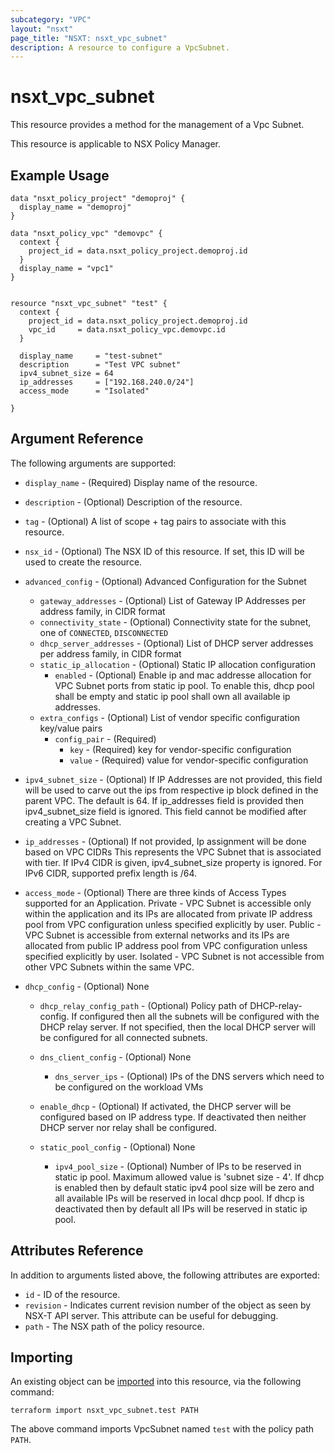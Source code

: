 ```yaml
---
subcategory: "VPC"
layout: "nsxt"
page_title: "NSXT: nsxt_vpc_subnet"
description: A resource to configure a VpcSubnet.
---
```


# nsxt_vpc_subnet

This resource provides a method for the management of a Vpc Subnet.

This resource is applicable to NSX Policy Manager.

## Example Usage

```hcl
data "nsxt_policy_project" "demoproj" {
  display_name = "demoproj"
}

data "nsxt_policy_vpc" "demovpc" {
  context {
    project_id = data.nsxt_policy_project.demoproj.id
  }
  display_name = "vpc1"
}


resource "nsxt_vpc_subnet" "test" {
  context {
    project_id = data.nsxt_policy_project.demoproj.id
    vpc_id     = data.nsxt_policy_vpc.demovpc.id
  }

  display_name     = "test-subnet"
  description      = "Test VPC subnet"
  ipv4_subnet_size = 64
  ip_addresses     = ["192.168.240.0/24"]
  access_mode      = "Isolated"

}
```

## Argument Reference

The following arguments are supported:

* `display_name` - (Required) Display name of the resource.
* `description` - (Optional) Description of the resource.
* `tag` - (Optional) A list of scope + tag pairs to associate with this resource.
* `nsx_id` - (Optional) The NSX ID of this resource. If set, this ID will be used to create the resource.
* `advanced_config` - (Optional) Advanced Configuration for the Subnet
    * `gateway_addresses` - (Optional) List of Gateway IP Addresses per address family, in CIDR format
    * `connectivity_state` - (Optional) Connectivity state for the subnet, one of `CONNECTED`, `DISCONNECTED`
    * `dhcp_server_addresses` - (Optional) List of DHCP server addresses per address family, in CIDR format
    * `static_ip_allocation` - (Optional) Static IP allocation configuration
        * `enabled` - (Optional) Enable ip and mac addresse allocation for VPC Subnet ports from static ip pool. To
          enable this,
          dhcp pool shall be empty and static ip pool shall own all available ip addresses.
    * `extra_configs` - (Optional) List of vendor specific configuration key/value pairs
      * `config_pair` - (Required)
        * `key` - (Required) key for vendor-specific configuration
        * `value` - (Required) value for vendor-specific configuration

* `ipv4_subnet_size` - (Optional) If IP Addresses are not provided, this field will be used to carve out the ips
  from respective ip block defined in the parent VPC. The default is 64.
  If ip_addresses field is provided then ipv4_subnet_size field is ignored.
  This field cannot be modified after creating a VPC Subnet.

* `ip_addresses` - (Optional) If not provided, Ip assignment will be done based on VPC CIDRs
  This represents the VPC Subnet that is associated with tier.
  If IPv4 CIDR is given, ipv4_subnet_size property is ignored.
  For IPv6 CIDR, supported prefix length is /64.

* `access_mode` - (Optional) There are three kinds of Access Types supported for an Application.
  Private - VPC Subnet is accessible only within the application and its IPs are allocated from
  private IP address pool from VPC configuration unless specified explicitly by user.
  Public - VPC Subnet is accessible from external networks and its IPs are allocated from public IP
  address pool from VPC configuration unless specified explicitly by user.
  Isolated - VPC Subnet is not accessible from other VPC Subnets within the same VPC.

* `dhcp_config` - (Optional) None
    * `dhcp_relay_config_path` - (Optional) Policy path of DHCP-relay-config. If configured then all the subnets will be
      configured with the DHCP relay server.
      If not specified, then the local DHCP server will be configured for all connected subnets.

    * `dns_client_config` - (Optional) None
        * `dns_server_ips` - (Optional) IPs of the DNS servers which need to be configured on the workload VMs

    * `enable_dhcp` - (Optional) If activated, the DHCP server will be configured based on IP address type.
      If deactivated then neither DHCP server nor relay shall be configured.

    * `static_pool_config` - (Optional) None
        * `ipv4_pool_size` - (Optional) Number of IPs to be reserved in static ip pool. Maximum allowed value is 'subnet
          size - 4'.
          If dhcp is enabled then by default static ipv4 pool size will be zero and all available IPs will be reserved
          in
          local dhcp pool.
          If dhcp is deactivated then by default all IPs will be reserved in static ip pool.

## Attributes Reference

In addition to arguments listed above, the following attributes are exported:

* `id` - ID of the resource.
* `revision` - Indicates current revision number of the object as seen by NSX-T API server. This attribute can be useful
  for debugging.
* `path` - The NSX path of the policy resource.

## Importing

An existing object can be [imported][docs-import] into this resource, via the following command:

[docs-import]: https://www.terraform.io/cli/import

```
terraform import nsxt_vpc_subnet.test PATH
```

The above command imports VpcSubnet named `test` with the policy path `PATH`.
